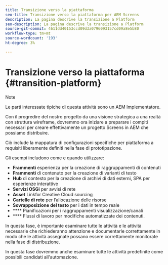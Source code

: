 ```yaml
---
title: Transizione verso la piattaforma
seo-title: Transizione verso la piattaforma per AEM Screens
description: La pagina descrive la transizione a Platform
seo-description: La pagina descrive la transizione a Platform
source-git-commit: 4611dd40153ccd09d3a0796093157cd09a8e5b80
workflow-type: tm+mt
source-wordcount: '193'
ht-degree: 3%

---
```



# Transizione verso la piattaforma {#transition-platform}

>[!NOTE]
>
>Le parti interessate tipiche di questa attività sono un AEM Implementatore.

Con il progredire del nostro progetto da una visione strategica a una realtà con struttura wireframe, dovremmo ora iniziare a preparare i compiti necessari per creare effettivamente un progetto Screens in AEM che possiamo distribuire.

Ciò include la mappatura di configurazioni specifiche per piattaforma a requisiti liberamente definiti nella fase di prototipazione.

Gli esempi includono come e quando utilizzare:

* **Frammenti** esperienza per la creazione di raggruppamenti di contenuti
* **Frammenti** di contenuto per la creazione di varianti di testo
* **Hub** di contesto per la creazione di archivi di dati esterni, SPA per esperienze interattive
* **Servizi OSGi** per avvisi di rete
* **Asset** Linkfor Creative Cloud sourcing
* **Cartelle di rete** per l’allocazione delle risorse
* **Sovrapposizione del testo** per i dati in tempo reale
* **** Pianificazioni per i raggruppamenti visualizzazione/canali
* **** Flussi di lavoro per modifiche automatizzate dei contenuti.

In questa fase, è importante esaminare tutte le attività e le attività necessarie che richiederanno attenzione e documentarle correttamente in modo che le attività assegnate possano essere correttamente monitorate nella fase di distribuzione.

In questa fase dovremmo anche esaminare tutte le attività predefinite come possibili candidati all&#39;automazione.
